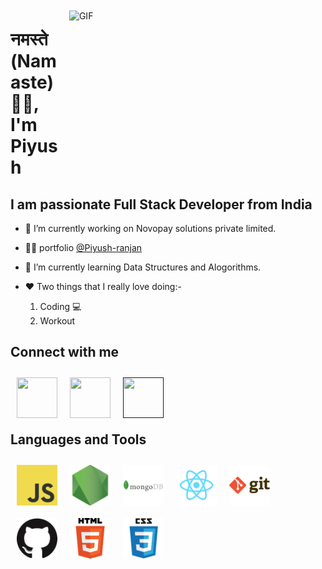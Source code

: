 


 <img align="right" alt="GIF" src="https://cdn.dribbble.com/users/118246/screenshots/5343519/wifi.gif" width="400" height="280" style=" padding:2%" />

# नमस्ते (Namaste)🙏🏻, I'm Piyush

## I am passionate Full Stack Developer from India  

- 🔭 I’m currently working on Novopay solutions private limited.
 
- 👨‍💻 portfolio [@Piyush-ranjan](https://piyush425-is3svlr3o-piyush425.vercel.app/)

- 🌱 I’m currently learning Data Structures and Alogorithms.

- ❤️ Two things that I really love doing:- 

    1. Coding 💻
    2. Workout 


## Connect with me

[<img height="65px" align="left" width="65px" style="padding:10px" src="https://raw.githubusercontent.com/rahuldkjain/github-profile-readme-generator/master/src/images/icons/Social/linked-in-alt.svg" />](https://www.linkedin.com/in/piyush-ranjan-24aa73207/)
[<img height="65px" align="left" width="65px"  style="padding:10px" src="https://raw.githubusercontent.com/rahuldkjain/github-profile-readme-generator/master/src/images/icons/Social/instagram.svg" />](https://www.instagram.com/piyush___ranjan/)
[<img height="65px" width="65px" align="left" style="padding:10px" src="https://raw.githubusercontent.com/rahuldkjain/github-profile-readme-generator/master/src/images/icons/Social/twitter.svg" />]()

<br />
<br />
<br />
<br />

## Languages and Tools


<img align="left" alt="JavaScript" width="65px" style="padding:10px" src="https://raw.githubusercontent.com/github/explore/80688e429a7d4ef2fca1e82350fe8e3517d3494d/topics/javascript/javascript.png" />



<img align="left" alt="Node.js" width="65px" style="padding:10px" src="https://raw.githubusercontent.com/github/explore/80688e429a7d4ef2fca1e82350fe8e3517d3494d/topics/nodejs/nodejs.png" />



<img align="left" alt="MongoDB" width="65px" style="padding:10px" src="https://raw.githubusercontent.com/github/explore/80688e429a7d4ef2fca1e82350fe8e3517d3494d/topics/mongodb/mongodb.png" />



<img align="left" alt="React" width="65px" style="padding:10px" src="https://raw.githubusercontent.com/github/explore/80688e429a7d4ef2fca1e82350fe8e3517d3494d/topics/react/react.png" />

<img align="left" alt="Git" width="65px" style="padding:10px" src="https://raw.githubusercontent.com/github/explore/80688e429a7d4ef2fca1e82350fe8e3517d3494d/topics/git/git.png" />

<img align="left" alt="GitHub" width="65px" style="padding:10px" src="https://raw.githubusercontent.com/github/explore/78df643247d429f6cc873026c0622819ad797942/topics/github/github.png" />

<img align="left" alt="HTML5" width="65px" style="padding:10px" src="https://raw.githubusercontent.com/github/explore/80688e429a7d4ef2fca1e82350fe8e3517d3494d/topics/html/html.png" />
<img align="left" alt="CSS3" width="65px" style="padding:10px" src="https://raw.githubusercontent.com/github/explore/80688e429a7d4ef2fca1e82350fe8e3517d3494d/topics/css/css.png" />



<br />
<br />
<br/>
